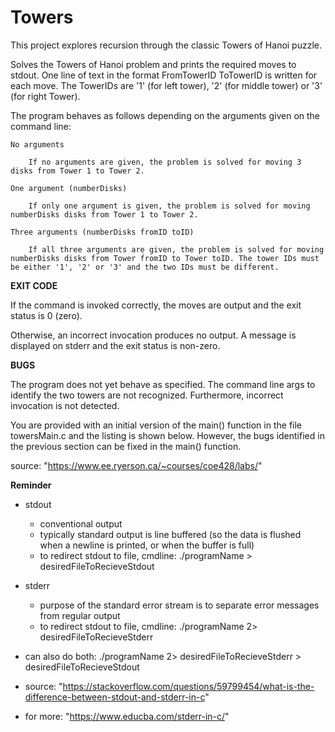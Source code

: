 
# **Towers**

This project explores recursion through the classic Towers of Hanoi puzzle.

Solves the Towers of Hanoi problem and prints the required moves to stdout.
One line of text in the format FromTowerID ToTowerID is written for each move. 
The TowerIDs are '1' (for left tower), '2' (for middle tower) or '3' (for right Tower).

The program behaves as follows depending on the arguments given on the command line:

    No arguments

        If no arguments are given, the problem is solved for moving 3 disks from Tower 1 to Tower 2.

    One argument (numberDisks)

        If only one argument is given, the problem is solved for moving numberDisks disks from Tower 1 to Tower 2.

    Three arguments (numberDisks fromID toID)

        If all three arguments are given, the problem is solved for moving numberDisks disks from Tower fromID to Tower toID. The tower IDs must be either '1', '2' or '3' and the two IDs must be different. 

**EXIT CODE**

If the command is invoked correctly, the moves are output and the exit status is 0 (zero).

Otherwise, an incorrect invocation produces no output. A message is displayed on stderr and the exit status is non-zero.

**BUGS**

The program does not yet behave as specified. The command line args to identify the two towers are not recognized. Furthermore, incorrect invocation is not detected. 

You are provided with an initial version of the main() function in the file towersMain.c and the listing is shown below. However, the bugs identified in the previous section can be fixed in the main() function. 

source: "https://www.ee.ryerson.ca/~courses/coe428/labs/"

**Reminder**
- stdout
    - conventional output
    - typically standard output is line buffered (so the data is flushed when a newline is printed, or when the buffer is full)
    - to redirect stdout to file, cmdline: ./programName > desiredFileToRecieveStdout 
- stderr
    - purpose of the standard error stream is to separate error messages from regular output
    - to redirect stdout to file, cmdline: ./programName 2> desiredFileToRecieveStderr 
- can also do both: ./programName 2> desiredFileToRecieveStderr > desiredFileToRecieveStdout
     

- source: "https://stackoverflow.com/questions/59799454/what-is-the-difference-between-stdout-and-stderr-in-c"
- for more: "https://www.educba.com/stderr-in-c/"